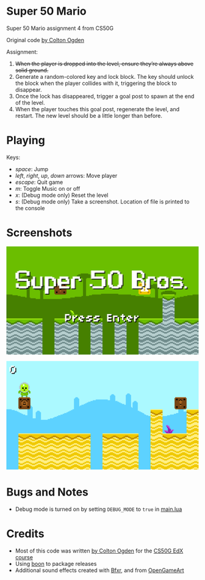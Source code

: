# Super 50 Mario

Super 50 Mario assignment 4 from CS50G

Original code [by Colton Ogden](https://cs50.harvard.edu/games/2018/projects/4/mario/)

Assignment:

1. ~~When the player is dropped into the level, ensure they’re always above solid ground.~~
2. Generate a random-colored key and lock block. The key should unlock the block when the player collides with it, triggering the block to disappear.
3. Once the lock has disappeared, trigger a goal post to spawn at the end of the level.
4. When the player touches this goal post, regenerate the level, and restart. The new level should be a little longer than before. 


# Playing

Keys:

* *space*: Jump
* *left*, *right*, *up*, *down* arrows: Move player
* *escape*: Quit game
* *m*: Toggle Music on or off
* *x*: (Debug mode only) Reset the level
* *s*: (Debug mode only) Take a screenshot. Location of file is printed to the console

# Screenshots

![Title screen](images/titlescreen.png)

![Not spawning over a chasm](images/spawn1.png)


# Bugs and Notes

* Debug mode is turned on by setting `DEBUG_MODE` to `true` in [main.lua](main.lua)


# Credits

* Most of this code was written [by Colton Ogden](https://cs50.harvard.edu/games/2018/projects/4/mario/) for the [CS50G EdX course](https://learning.edx.org/course/course-v1:HarvardX+CS50G+Games/home)
* Using [boon](https://github.com/camchenry/boon) to package releases
* Additional sound effects created with [Bfxr](https://www.bfxr.net/), and from [OpenGameArt](https://opengameart.org/content/achievement)

